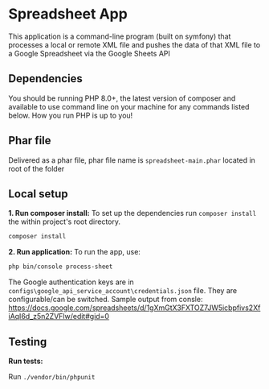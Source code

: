 # Spreadsheet App

This application is a command-line program (built on symfony) that processes a local or remote XML file and pushes the data of that XML file to a Google Spreadsheet via the
Google Sheets API

## Dependencies
You should be running PHP 8.0+, the latest version of composer and available to use command line on your machine for any commands listed below. How you run PHP is up to you!

## Phar file

Delivered as a phar file, phar file name is `spreadsheet-main.phar` located in root of the folder


## Local setup

**1. Run composer install:**
To set up the dependencies run `composer install` the within project's root directory.
```bash
composer install
```

**2. Run application:**
To run the app, use:

```bash
php bin/console process-sheet
```


The Google authentication keys are in `configs\google_api_service_account\credentials.json` file. They are configurable/can be switched.
Sample output from consle: https://docs.google.com/spreadsheets/d/1gXmGtX3FXTOZ7JW5icbpfivs2XfiAqI6d_z5n2ZVFlw/edit#gid=0
## Testing

**Run tests:**

Run `./vendor/bin/phpunit`

